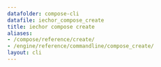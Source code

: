 ```yaml
---
datafolder: compose-cli
datafile: iechor_compose_create
title: iechor compose create
aliases:
- /compose/reference/create/
- /engine/reference/commandline/compose_create/
layout: cli
---
```


<!--
Sorry, but the contents of this page are automatically generated from
iEchor's source code. If you want to suggest a change to the text that appears
here, you'll need to find the string by searching this repo:
https://github.com/iechor/compose
-->
